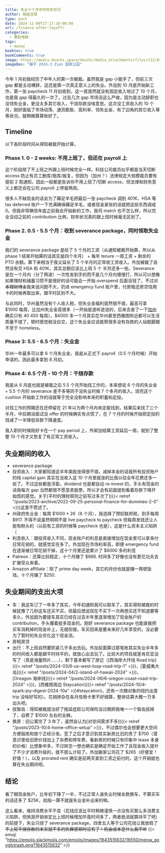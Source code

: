 ```yaml
---
title: 失业十个月中的财务状况
author: 椒盐豆豉
type: post
date: 2024-11-09T17:17:18-08:00
url: /finance-after-layoff/
categories:
  - 重启电脑
tags:
  - money
booktoc: true
bookComments: true
image: https://media.douchi.space/douchi/media_attachments/files/112/028/983/570/432/820/original/66e06403513da312.png
imageDes: "摄于 2024-3 Zion 国家公园"
---
```


今年 1 月初我经历了中年人的第一次被裁。虽然我是 gap 小能手了，但前三次 gap 都是主动裸辞，这还是第一次真正意义上的失业。外加到 10 月底开始新工作，第一张 paycheck 11 月初收到，这一晃竟然就没有固定收入地过了 10 个月，也是我 gap 得最久的一次了。过去几次 gap 市场没这么严峻，因为是主动辞职也没领失业金，更没太多其它收入，干烧存款没啥意思。这次没工资收入的 10 个月，刚好面临了市场动荡、通货膨胀、高利率、领失业金、有了边角的其它收入等等状况，就稍微算算账好了。
<!--more-->

## Timeline
以下各阶段时间从得知被裁开始计算。
### Phase 1. 0 - 2 weeks: 不用上班了，但还在 payroll 上
这个阶段除了不上班之外跟上班时候完全一样。科技公司裁员似乎都是当天切断 access 防止有员工删库/拖库/报复，但因为（加州？）法律规定大规模裁员要有提前 2 周通知，因此一般都是告诉你不用上班了/切断 access，但法律和财务意义上都还会在公司 payroll 上停留两周。

很多人不缺现金的话会为了薅足羊毛把最后一张 paycheck 调到 401K、HSA 等 tax deferred 账户一下充满确保薅足羊毛，或者现金紧张的话就把这些东西调成 0。但我非常确信年底之前我会开始新的工作，我司 match 也不怎么样，所以完全没动之前的 contribution 比例，财务状况真的跟上班时候毫无区别了。

### Phase 2. 0.5 - 5.5 个月：收到 severance package，同时领取失业金
我们的 severance package 是给了 5 个月的工资（从通知被裁开始算，所以从 phase 1 结束开始算的话其实是四个半月） + 每年 tenure 一周工资 + 剩余的 PTO 余额。算下来相当于我又延长了 5 个半月的正常收工资收入。外加被裁了自然没有交 HSA 和 401K，其实总额应该比上班 5 个 半月还多一些。Severance 是在一个月内（分了两波）一次性发到手的而不是几个月内慢慢打，所以可以想像如果理财和储蓄习惯不是很好的话可能会一开始 overspend 后面没钱了。不过对~~本理财博主~~我来说问题不大，扔进 emergency fund 账户里，付房租还房贷信用卡的时候再取出来，跟平时区别不大。

与此同时，华州虽然没有个人收入税，但失业金福利竟然很不错，最高可拿 $1000 每周，比加州失业金高很多（一开始是道听途说的，后来去查了一下[加州](https://edd.ca.gov/en/unemployment/UI-Calculator/#:~:text=The%20unemployment%20benefit%20calculator%20will,determine%20your%20weekly%20benefit%20amount)确实只有 $40~$450 每周）。$4000 多一个月其实在华州甚至西雅图附近都可以生活质量不错了，顿时感觉税没白交，这个失业金应该能帮很多没有存款的人站稳脚跟不至于 homeless。

### Phase 3: 5.5 - 6.5 个月：失业金
华州一年最多可以拿 6 个月失业金，我是从正式下 payroll（0.5 个月时候）开始申请的，因此最多拿到 8 月初。

### Phase 4: 6.5 个月 - 10 个月：干烧存款
我是从 6 月底也就是被裁之后 5.5 个月开始找工作的，本来想说 6 个月的失业金 + 5.5 个月的 severance 差不多等同于没失业时候 7 个多月的收入，烧完这个 cushion 开始新工作的话就等于完全没影响本来的积蓄和定投。

对找工作的预期还在还停留在 21 年以为两个月内肯定能找到，结果后来找了三个半月，中后期没面试没 offer 的时候确实有点慌了，在 7 个月的时候开始把定投的钱减了一半降低存款下降速度。

我入职的时候刚好卡在一个 pay period 上，外架加结算工资延后一周，就到了整整 10 个月才又恢复了有正常工资收入。

## 失业期间的收入
- severance package
- 投资收入：大家都知道这半年美股涨得很不错，减掉本金的话我所有投资账户的纯 capital gain 其实在没收入这 10 个月里就涨的比我以往全年花费还多一些了。不过这些都是浮盈，dividend 也是都自动 re-invest 的，手头有现金的话我每次 gap 当然都很不愿意卖股票，所以才会有前面提到看着存款下降开始慌的感觉。关于[平时的理财原则之前写过多次了]({{< relref "/posts/2023-archive/2022-09-25-personal-finance-for-dummies-2-0" >}})这里不赘述了。
- 州政府失业金：每周 $1000 * 26（6 个月），我选择了预扣联邦税，到手每周 $917. 不得不说虽然明明不是 live paycheck to paycheck 但每周发钱还让人挺有盼头的（以前有工资的时候等 paycheck 也是），这是什么资本主义陷阱（
- 利息收入：跟投资收入不同，现金账户的利息是直接增加在现金里可以拿来付日常花销的，就感觉实在多了。外加现在市场利率高，即便 emergency fund 在逐渐被日常花销干掉，这十个月里还是累计了 $6000 多的利息
- Patreon：还算比较稳定，十个月赚了 $966. 时间多了好像也没有更花功夫去扩展受众来着。
- Amazon affiliate：除了 prime day week，其它的月份也就是赚一两顿饭钱。十个月赚了 $250.

## 失业期间的支出大项
- 车：我这车订了一年多了其实，今年初通知我可以取车了。其实得知被裁的时候犹豫了几秒这车还买不买，但最后想说现在不买下一次再想买还不知道要等多久，外加因为要提车其实已经在过去半年里逐渐增加了现金账户的 contribution，手头攥着挺多现金的。刚好 severance package 也能直接把买车消耗掉的现金补上，无缝衔接。车买回来是要未来好几年享受的，没必要为了暂时的失业优化这个现金流。
- 房租房贷
- 出行：不上班自然要抓紧几乎多出去玩。外加前面算过那笔账其实失业半年多的时间收入都是跟平时持平的，就放心出去玩了。比较大的项目就差肯尼亚没写了（真是海量照片……），剩下基本都写了游记（[西海岸大环线 Road trip]({{< relref "/posts/2024-03/6-us-west-loop-road-trip-1" >}})，[夏威夷大岛]({{< relref "/posts/2024-04/2-island-of-hawaii-2024" >}})，[Oreagon 海岸线]({{< relref "/posts/2024-06/6-oregon-coast-road-trip-2024" >}})，[西雅图周边 Staycation]({{< relref "/posts/2024-10/4-spark-joy-digest-2024-10a" >}}#staycation)，还有一次蹭对象的纽约出差 trip 没啥好写的）。花销掺杂在各月信用卡里不好细算，整体估算大概一万多出头吧。
- 拔智齿：得知被裁就治好了拖延症趁公司保险没过期把我唯一一个智齿拔掉了，自费了 $1000 左右的全麻。
- 换房：旧公寓住了 3 年了，虽然自认为[对空间需求不多]({{< relref "/posts/2023-10/4-home-office-setup" >}})，不过偶尔也会想要更大空间方便锻炼和放个正经沙发。签了之后才意识到其实新房比旧的贵了 $700（潜意识里给旧房价钱加上了杂费和停车费，看新房的时候只有印象中 lease 本身的价格）比想象中多，不过转念一想也确实是确定开始工作了且现金收入提升了不少才消费升级的，就不那么计较了。外加搬家公司花了 $265（好便宜！好值！），以及 prorated rent 确实是前两天拿到工资之前付的，这个开销就也算在失业期间吧。

## 结论
看了眼现金账户，比年初下降了一半，不过正常人谁失业时候全款换车，不算买车的话还多了 $25K，掐指一算不就是失业金补出来的嘛。

这么看来，维持消费水平不变（花钱应该比平时稍微谨慎一点没有买那么多消费主义陷阱，但旅游开销肯定比上班时候增加毕竟时间多了，两者抵消就算持平了吧）的前提下，失业只烧了 severance package，四舍五入等于公司花钱让我放假了~~不上班干烧存款的本来就不多的负罪感顿时没有了！机会成本是什么我不听~~ {{< emoji "https://emojis.slackmojis.com/emojis/images/1643515632/16550/meow_googlytrash.png?1643515632" >}}